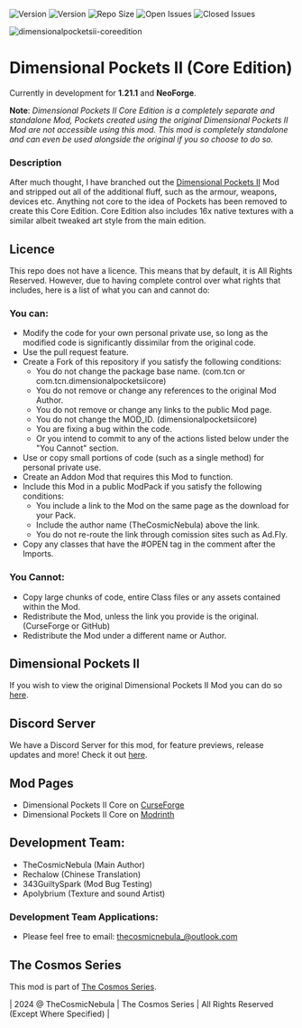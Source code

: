 ![Version](https://img.shields.io/badge/VERSION-1.21.1-3eff8e?style=for-the-badge) ![Version](https://img.shields.io/badge/Loader-NeoForge-ffa835?style=for-the-badge) ![Repo Size](https://img.shields.io/github/repo-size/TheCosmosSeries/DimensionalPocketsIICoreEdition?label=REPO%20SIZE&style=for-the-badge) ![Open Issues](https://img.shields.io/github/issues/TheCosmosSeries/DimensionalPocketsIICoreEdition?style=for-the-badge) ![Closed Issues](https://img.shields.io/github/issues-closed/TheCosmosSeries/DimensionalPocketsIICoreEdition?color=green&style=for-the-badge)

![dimensionalpocketsii-coreedition](https://github.com/user-attachments/assets/044ac9c4-b998-47d8-a3af-bb377df86ca3)

# Dimensional Pockets II (Core Edition)
Currently in development for **1.21.1** and **NeoForge**.

**Note**: *Dimensional Pockets II Core Edition is a completely separate and standalone Mod, Pockets created using the original Dimensional Pockets II Mod are not accessible using this mod. This mod is completely standalone and can even be used alongside the original if you so choose to do so.*

### Description
After much thought, I have branched out the [Dimensional Pockets II](https://github.com/TheCosmosSeries/DimensionalPocketsII) Mod and stripped out all of the additional fluff, such as the armour, weapons, devices etc. Anything not core to the idea of Pockets has been removed to create this Core Edition. Core Edition also includes 16x native textures with a similar albeit tweaked art style from the main edition.

## Licence
This repo does not have a licence. This means that by default, it is All Rights Reserved. However, due to having complete control over what rights that includes, here is a list of what you can and cannot do:

### You can:
 - Modify the code for your own personal private use, so long as the modified code is significantly dissimilar from the original code.
 - Use the pull request feature.
 - Create a Fork of this repository if you satisfy the following conditions:
   - You do not change the package base name. (com.tcn or com.tcn.dimensionalpocketsiicore)
   - You do not remove or change any references to the original Mod Author.
   - You do not remove or change any links to the public Mod page.
   - You do not change the MOD_ID. (dimensionalpocketsiicore)
   - You are fixing a bug within the code.
   - Or you intend to commit to any of the actions listed below under the "You Cannot" section.
 - Use or copy small portions of code (such as a single method) for personal private use.
 - Create an Addon Mod that requires this Mod to function.
 - Include this Mod in a public ModPack if you satisfy the following conditions:
   - You include a link to the Mod on the same page as the download for your Pack.
   - Include the author name (TheCosmicNebula) above the link.
   - You do not re-route the link through comission sites such as Ad.Fly.
- Copy any classes that have the #OPEN tag in the comment after the Imports.

### You Cannot:
 - Copy large chunks of code, entire Class files or any assets contained within the Mod.
 - Redistribute the Mod, unless the link you provide is the original. (CurseForge or GitHub)
 - Redistribute the Mod under a different name or Author.

## Dimensional Pockets II
If you wish to view the original Dimensional Pockets II Mod you can do so [here](https://github.com/TheCosmosSeries/DimensionalPocketsII).

## Discord Server
We have a Discord Server for this mod, for feature previews, release updates and more! Check it out [here](https://discord.gg/8ydCtzm).

## Mod Pages
- Dimensional Pockets II Core on [CurseForge](https://minecraft.curseforge.com/projects/dimensional-pockets-ii-core-edition)
- Dimensional Pockets II Core on [Modrinth](https://modrinth.com/mod/dimensional-pockets-ii-core-edition)

## Development Team:
- TheCosmicNebula (Main Author)
- Rechalow (Chinese Translation)
- 343GuiltySpark (Mod Bug Testing)
- Apolybrium (Texture and sound Artist)

### Development Team Applications:
 - Please feel free to email: thecosmicnebula_@outlook.com

## The Cosmos Series
This mod is part of [The Cosmos Series](https://www.github.com/TheCosmosSeries).

| 2024 @ TheCosmicNebula | The Cosmos Series | All Rights Reserved (Except Where Specified) |
